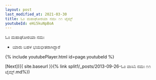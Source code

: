 ```yaml
---
layout: post
last_modified_at: 2021-03-30
title: ಓಂ ಮಹಾಘೋರಯಾ ನಮಃ ೧೧ ಟೈಮ್ಸ್
youtubeId: eHi5kuNpBoA
---
```

 
 
 ಓಂ ಮಹಾಘೋರಯಾ ನಮಃ  
 
 -  ಯಾರು ಬಹಳ ಭಯಭೀತರಾಗಿದ್ದಾರೆ 
 
  
 
  
 
 
 
 
 
 


{% include youtubePlayer.html id=page.youtubeId %}
 
[Next]({{ site.baseurl }}{% link  split1/_posts/2013-09-26-ಓಂ ವಾಸಿನಿ ನಮಃ ೧೧ ಟೈಮ್ಸ್.md%})
 
